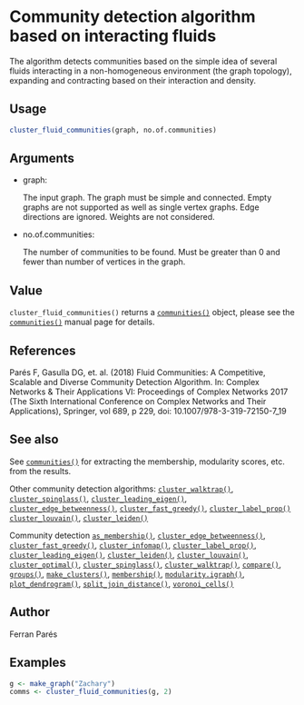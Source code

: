 # Community detection algorithm based on interacting fluids

The algorithm detects communities based on the simple idea of several
fluids interacting in a non-homogeneous environment (the graph
topology), expanding and contracting based on their interaction and
density.

## Usage

``` r
cluster_fluid_communities(graph, no.of.communities)
```

## Arguments

- graph:

  The input graph. The graph must be simple and connected. Empty graphs
  are not supported as well as single vertex graphs. Edge directions are
  ignored. Weights are not considered.

- no.of.communities:

  The number of communities to be found. Must be greater than 0 and
  fewer than number of vertices in the graph.

## Value

`cluster_fluid_communities()` returns a
[`communities()`](https://r.igraph.org/reference/communities.md) object,
please see the
[`communities()`](https://r.igraph.org/reference/communities.md) manual
page for details.

## References

Parés F, Gasulla DG, et. al. (2018) Fluid Communities: A Competitive,
Scalable and Diverse Community Detection Algorithm. In: Complex Networks
& Their Applications VI: Proceedings of Complex Networks 2017 (The Sixth
International Conference on Complex Networks and Their Applications),
Springer, vol 689, p 229, doi: 10.1007/978-3-319-72150-7_19

## See also

See [`communities()`](https://r.igraph.org/reference/communities.md) for
extracting the membership, modularity scores, etc. from the results.

Other community detection algorithms:
[`cluster_walktrap()`](https://r.igraph.org/reference/cluster_walktrap.md),
[`cluster_spinglass()`](https://r.igraph.org/reference/cluster_spinglass.md),
[`cluster_leading_eigen()`](https://r.igraph.org/reference/cluster_leading_eigen.md),
[`cluster_edge_betweenness()`](https://r.igraph.org/reference/cluster_edge_betweenness.md),
[`cluster_fast_greedy()`](https://r.igraph.org/reference/cluster_fast_greedy.md),
[`cluster_label_prop()`](https://r.igraph.org/reference/cluster_label_prop.md)
[`cluster_louvain()`](https://r.igraph.org/reference/cluster_louvain.md),
[`cluster_leiden()`](https://r.igraph.org/reference/cluster_leiden.md)

Community detection
[`as_membership()`](https://r.igraph.org/reference/as_membership.md),
[`cluster_edge_betweenness()`](https://r.igraph.org/reference/cluster_edge_betweenness.md),
[`cluster_fast_greedy()`](https://r.igraph.org/reference/cluster_fast_greedy.md),
[`cluster_infomap()`](https://r.igraph.org/reference/cluster_infomap.md),
[`cluster_label_prop()`](https://r.igraph.org/reference/cluster_label_prop.md),
[`cluster_leading_eigen()`](https://r.igraph.org/reference/cluster_leading_eigen.md),
[`cluster_leiden()`](https://r.igraph.org/reference/cluster_leiden.md),
[`cluster_louvain()`](https://r.igraph.org/reference/cluster_louvain.md),
[`cluster_optimal()`](https://r.igraph.org/reference/cluster_optimal.md),
[`cluster_spinglass()`](https://r.igraph.org/reference/cluster_spinglass.md),
[`cluster_walktrap()`](https://r.igraph.org/reference/cluster_walktrap.md),
[`compare()`](https://r.igraph.org/reference/compare.md),
[`groups()`](https://r.igraph.org/reference/groups.md),
[`make_clusters()`](https://r.igraph.org/reference/make_clusters.md),
[`membership()`](https://r.igraph.org/reference/communities.md),
[`modularity.igraph()`](https://r.igraph.org/reference/modularity.igraph.md),
[`plot_dendrogram()`](https://r.igraph.org/reference/plot_dendrogram.communities.md),
[`split_join_distance()`](https://r.igraph.org/reference/split_join_distance.md),
[`voronoi_cells()`](https://r.igraph.org/reference/voronoi_cells.md)

## Author

Ferran Parés

## Examples

``` r
g <- make_graph("Zachary")
comms <- cluster_fluid_communities(g, 2)
```
